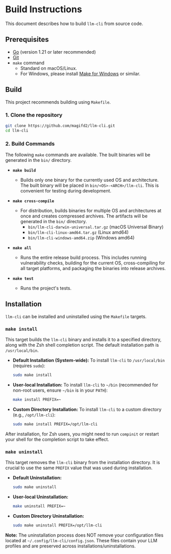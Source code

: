 # Build Instructions

This document describes how to build `llm-cli` from source code.

## Prerequisites

*   [Go](https://go.dev/doc/install) (version 1.21 or later recommended)
*   [Git](https://git-scm.com/)
*   `make` command
    *   Standard on macOS/Linux.
    *   For Windows, please install [Make for Windows](http://gnuwin32.sourceforge.net/packages/make.htm) or similar.

## Build

This project recommends building using `Makefile`.

### 1. Clone the repository

```bash
git clone https://github.com/magifd2/llm-cli.git
cd llm-cli
```

### 2. Build Commands

The following `make` commands are available. The built binaries will be generated in the `bin/` directory.

*   **`make build`**
    *   Builds only one binary for the currently used OS and architecture. The built binary will be placed in `bin/<OS>-<ARCH>/llm-cli`. This is convenient for testing during development.

*   **`make cross-compile`**
    *   For distribution, builds binaries for multiple OS and architectures at once and creates compressed archives. The artifacts will be generated in the `bin/` directory.
        *   `bin/llm-cli-darwin-universal.tar.gz` (macOS Universal Binary)
        *   `bin/llm-cli-linux-amd64.tar.gz` (Linux amd64)
        *   `bin/llm-cli-windows-amd64.zip` (Windows amd64)

*   **`make all`**
    *   Runs the entire release build process. This includes running vulnerability checks, building for the current OS, cross-compiling for all target platforms, and packaging the binaries into release archives.
*   **`make test`**
    *   Runs the project's tests.

## Installation

`llm-cli` can be installed and uninstalled using the `Makefile` targets.

### `make install`

This target builds the `llm-cli` binary and installs it to a specified directory, along with the Zsh shell completion script. The default installation path is `/usr/local/bin`.

*   **Default Installation (System-wide):**
    To install `llm-cli` to `/usr/local/bin` (requires `sudo`):
    ```bash
    sudo make install
    ```

*   **User-local Installation:**
    To install `llm-cli` to `~/bin` (recommended for non-root users, ensure `~/bin` is in your `PATH`):
    ```bash
    make install PREFIX=~
    ```

*   **Custom Directory Installation:**
    To install `llm-cli` to a custom directory (e.g., `/opt/llm-cli`):
    ```bash
    sudo make install PREFIX=/opt/llm-cli
    ```

After installation, for Zsh users, you might need to run `compinit` or restart your shell for the completion script to take effect.

### `make uninstall`

This target removes the `llm-cli` binary from the installation directory. It is crucial to use the same `PREFIX` value that was used during installation.

*   **Default Uninstallation:**
    ```bash
    sudo make uninstall
    ```

*   **User-local Uninstallation:**
    ```bash
    make uninstall PREFIX=~
    ```

*   **Custom Directory Uninstallation:**
    ```bash
    sudo make uninstall PREFIX=/opt/llm-cli
    ```

**Note:** The uninstallation process does NOT remove your configuration files located at `~/.config/llm-cli/config.json`. These files contain your LLM profiles and are preserved across installations/uninstallations.

